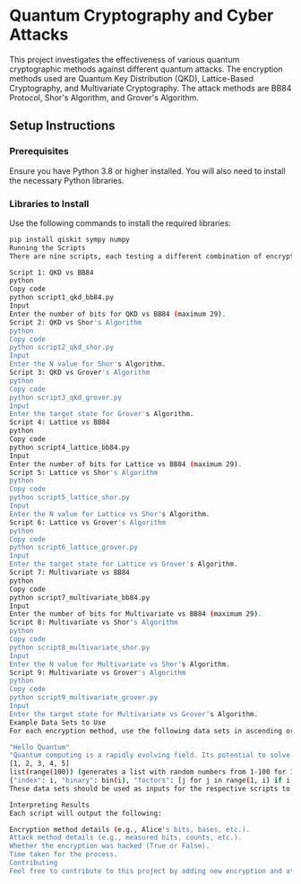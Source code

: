 # Quantum Cryptography and Cyber Attacks

This project investigates the effectiveness of various quantum cryptographic methods against different quantum attacks. The encryption methods used are Quantum Key Distribution (QKD), Lattice-Based Cryptography, and Multivariate Cryptography. The attack methods are BB84 Protocol, Shor's Algorithm, and Grover's Algorithm.

## Setup Instructions

### Prerequisites

Ensure you have Python 3.8 or higher installed. You will also need to install the necessary Python libraries.

### Libraries to Install

Use the following commands to install the required libraries:

```sh
pip install qiskit sympy numpy
Running the Scripts
There are nine scripts, each testing a different combination of encryption and attack methods. Follow the instructions below to run each script.

Script 1: QKD vs BB84
python
Copy code
python script1_qkd_bb84.py
Input
Enter the number of bits for QKD vs BB84 (maximum 29).
Script 2: QKD vs Shor's Algorithm
python
Copy code
python script2_qkd_shor.py
Input
Enter the N value for Shor's Algorithm.
Script 3: QKD vs Grover's Algorithm
python
Copy code
python script3_qkd_grover.py
Input
Enter the target state for Grover's Algorithm.
Script 4: Lattice vs BB84
python
Copy code
python script4_lattice_bb84.py
Input
Enter the number of bits for Lattice vs BB84 (maximum 29).
Script 5: Lattice vs Shor's Algorithm
python
Copy code
python script5_lattice_shor.py
Input
Enter the N value for Lattice vs Shor's Algorithm.
Script 6: Lattice vs Grover's Algorithm
python
Copy code
python script6_lattice_grover.py
Input
Enter the target state for Lattice vs Grover's Algorithm.
Script 7: Multivariate vs BB84
python
Copy code
python script7_multivariate_bb84.py
Input
Enter the number of bits for Multivariate vs BB84 (maximum 29).
Script 8: Multivariate vs Shor's Algorithm
python
Copy code
python script8_multivariate_shor.py
Input
Enter the N value for Multivariate vs Shor's Algorithm.
Script 9: Multivariate vs Grover's Algorithm
python
Copy code
python script9_multivariate_grover.py
Input
Enter the target state for Multivariate vs Grover's Algorithm.
Example Data Sets to Use
For each encryption method, use the following data sets in ascending order of data size:

"Hello Quantum"
"Quantum computing is a rapidly evolving field. Its potential to solve complex problems faster than classical computers is a topic of extensive research and excitement"
[1, 2, 3, 4, 5]
list(range(100)) (generates a list with random numbers from 1-100 for 100 elements)
{"index": i, "binary": bin(i), "factors": [j for j in range(1, i) if i % j == 0]} for i in range(1, 100)
These data sets should be used as inputs for the respective scripts to test the effectiveness of each encryption method against the attack methods.

Interpreting Results
Each script will output the following:

Encryption method details (e.g., Alice's bits, bases, etc.).
Attack method details (e.g., measured bits, counts, etc.).
Whether the encryption was hacked (True or False).
Time taken for the process.
Contributing
Feel free to contribute to this project by adding new encryption and attack methods or improving the existing scripts.
